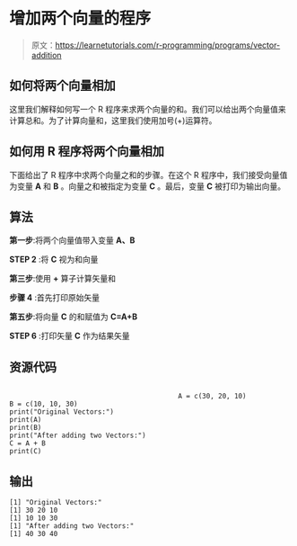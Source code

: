 # 增加两个向量的程序

> 原文：<https://learnetutorials.com/r-programming/programs/vector-addition>

## 如何将两个向量相加

这里我们解释如何写一个 R 程序来求两个向量的和。我们可以给出两个向量值来计算总和。为了计算向量和，这里我们使用加号(+)运算符。

## 如何用 R 程序将两个向量相加

下面给出了 R 程序中求两个向量之和的步骤。在这个 R 程序中，我们接受向量值为变量 **A** 和 **B** 。向量之和被指定为变量 **C** 。最后，变量 **C** 被打印为输出向量。

## 算法

**第一步**:将两个向量值带入变量 **A、B**

**STEP 2** :将 **C** 视为和向量

**第三步**:使用 **+** 算子计算矢量和

**步骤 4** :首先打印原始矢量

**第五步**:将向量 **C** 的和赋值为 **C=A+B**

**STEP 6** :打印矢量 **C** 作为结果矢量

## 资源代码

```

                                          A = c(30, 20, 10)
B = c(10, 10, 30)
print("Original Vectors:")
print(A)
print(B)
print("After adding two Vectors:")
C = A + B
print(C)

```

## 输出

```
[1] "Original Vectors:"
[1] 30 20 10
[1] 10 10 30
[1] "After adding two Vectors:"
[1] 40 30 40
```